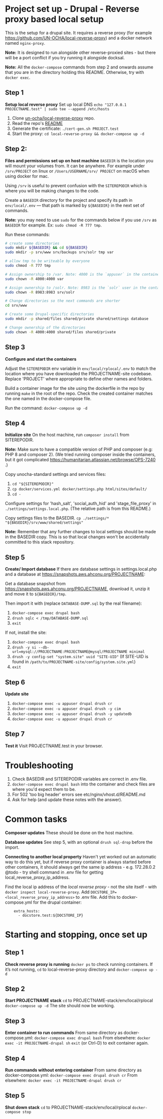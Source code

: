 # Project set up - Drupal - Reverse proxy based local setup

This is the setup for a drupal site. It requires a reverse proxy
(for example https://github.com/UN-OCHA/local-reverse-proxy) and a docker
network named `nginx-proxy`.

**Note:** It is designed to run alongside other reverse-proxied sites - but
there will be a port conflict if you try running it alongside docksal.

**Note:** All the `docker-compose` commands from step 2 and onwards assume that
you are in the directory holding this README. Otherwise, try with `docker exec`.

## Step 1
**Setup local reverse proxy**
Set up local DNS
`echo "127.0.0.1 PROJECTNAME.test" | sudo tee --append /etc/hosts`

1. Clone [un-ocha/local-reverse-proxy](https://github.com/UN-OCHA/local-reverse-proxy) repo.
2. Read the repo's [README](https://github.com/UN-OCHA/local-reverse-proxy/blob/main/README.md)
3. Generate the certificate: `./cert-gen.sh PROJECT.test`
4. Start the proxy: `cd local-reverse-proxy && docker-compose up -d`


## Step 2:
**Files and permissions set up on host machine**
`BASEDIR` is the location you will mount your volumes from. It can be anywhere.
For example under `/srv/PROJECT` on linux or `/Users/USERNAME/srv/
PROJECT` on macOS when using docker for mac.

Using `/srv` is useful to prevent confusion with the `SITEREPODIR` which is where you will be making changes to the code.

Create a `BASEDIR` directory for the project and specify its path in
`env/local/.env` — that path is marked by `${BASEDIR}` in the next set
of commands.

**Note:** you may need to use `sudo` for the commands below if you use `/srv`
as `BASEDIR` for example. Ex: `sudo chmod -R 777 tmp`.

Run these commands:

```sh
# create some directories
sudo mkdir ${BASEDIR} && cd ${BASEDIR}
sudo mkdir -p srv/www srv/backups srv/solr tmp var

# allow tmp to be writeable by everyone
sudo chmod -R 777 tmp

# Assign ownership to /var. Note: 4000 is the `appuser` in the containers
sudo chown -R 4000:4000 var

# Assign ownership to /solr. Note: 8983 is the `solr` user in the containers
sudo chown -R 8983:8983 srv/solr

# Change directories so the next commands are shorter
cd srv/www

# Create some Drupal-specific directories
sudo mkdir -p shared/files shared/private shared/settings database

# Change ownership of the directories
sudo chown -R 4000:4000 shared/files shared/private
```


## Step 3
**Configure and start the containers**

Adjust the `SITEREPODIR` env variable in `env/local/rplocal/.env` to match the
location where you have downloaded the PROJECTNAME-site codebase. Replace
'PROJECT' where appropriate to define other names and folders.

Build a container image for the site using the dockerfile in the repo by
running `make` in the root of the repo. Check the created container matches
the one named in the docker-compose file.

Run the command:
`docker-compose up -d`


## Step 4
**Initialize site**
On the host machine, run `composer install` from SITEREPODIR.

**Note:** Make sure to have a compatible version of PHP and composer (e.g: PHP
8 and composer 2). (We tried running composer inside the containers, but
it got complicated https://humanitarian.atlassian.net/browse/OPS-7240 .)

Copy unocha-standard settings and services files:
1. `cd "${SITEREPODIR}"`
2. `cp docker/services.yml docker/settings.php html/sites/default/`
3. `cd -`

Configure settings for 'hash_salt', 'social_auth_hid' and 'stage_file_proxy' in
`./settings/settings.local.php`. (The relative path is from this README.)

Copy settings files to the BASEDIR.
`cp ./settings/* "${BASEDIR}/srv/www/shared/settings"`

**Note:** Remember that any further changes to local settings should be made in
the BASEDIR copy. This is so that local changes won't be accidentally
committed to this stack repository.


## Step 5
**Create/ Import database**
If there are database settings in settings.local.php and a database at
https://snapshots.aws.ahconu.org/PROJECTNAME:

Get a database snapshot from https://snapshots.aws.ahconu.org/PROJECTNAME,
download it, unzip it and move it to `${BASEDIR}/tmp`.

Then import it with (replace `DATABASE-DUMP.sql` by the real filename):

1. `docker-compose exec drupal bash`
2. `drush sqlc < /tmp/DATABASE-DUMP.sql`
3. `exit`

If not, install the site:
1. `docker-compose exec drupal bash`
2. `drush -y si --db-url=mysql://PROJECTNAME:PROJECTNAME@mysql/PROJECTNAME
minimal`
3. `drush -y config-set "system.site" uuid "SITE-UID"` (If SITE-UID is found
in `/path/to/PROJECTNAME-site/config/system.site.yml`)
3. `exit`


## Step 6
**Update site**

1. `docker-compose exec -u appuser drupal drush cr`
2. `docker-compose exec -u appuser drupal drush -y cim`
3. `docker-compose exec -u appuser drupal drush -y updatedb`
4. `docker-compose exec -u appuser drupal drush cr`


## Step 7
**Test it**
Visit PROJECTNAME.test in your browser.


# Troubleshooting
1. Check BASEDIR and SITEREPODIR variables are correct in .env file.
2. `docker-compose exec drupal bash` into the container and check files are
where you'd expect them to be.
3. For 502 'too big header' errors see etc/nginx/vhost.d/README.md
4. Ask for help (and update these notes with the answer).


# Common tasks
**Composer updates**
These should be done on the host machine.

**Database updates**
See step 5, with an optional `drush sql-drop` before the import.

**Connecting to another local property**
Haven't yet worked out an automatic way to do this yet, but if reverse proxy
container is always started before other containers, it should always get the
same ip address - e.g. 172.28.0.2
@todo - try shell command in .env file for getting local_reverse_proxy_ip_address.

Find the local ip address of the *local reverse proxy* - not the site itself -
with `docker inspect local-reverse-proxy`.
Add `DOCSTORE_IP=<local_reverse_proxy_ip_address>` to .env file.
Add this to docker-compose.yml for the drupal container:
```
    extra_hosts:
      - docstore.test:${DOCSTORE_IP}
```


# Starting and stopping, once set up

## Step 1
**Check reverse proxy is running**
`docker ps` to check running containers.
If it’s not running, `cd` to local-reverse-proxy directory and
`docker-compose up -d`

## Step 2
**Start PROJECTNAME stack**
`cd` to PROJECTNAME-stack/env/local/rplocal
`docker-compose up -d`
The site should now be working.

## Step 3
**Enter container to run commands**
From same directory as docker-compose.yml:
`docker-compose exec drupal bash`
From elsewhere:
`docker exec -it PROJECTNAME-drupal sh`
`exit` (or Ctrl-D) to exit container again.

## Step 4
**Run commands without entering container**
From same directory as docker-compose.yml:
`docker-compose exec drupal drush cr`
From elsewhere:
`docker exec -it PROJECTNAME-drupal drush cr`

## Step 5
**Shut down stack**
`cd` to PROJECTNAME-stack/env/local/rplocal
`docker-compose stop`
